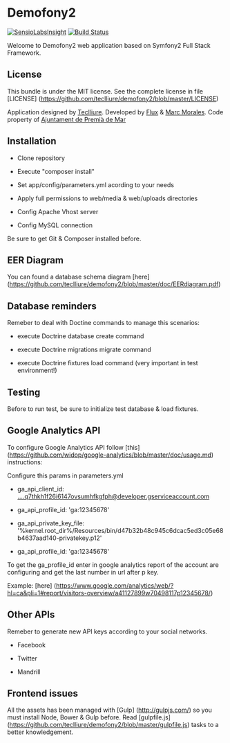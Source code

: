 Demofony2
=========

[![SensioLabsInsight](https://insight.sensiolabs.com/projects/1ea90778-1408-4747-9e8d-d161205ddadf/big.png)](https://insight.sensiolabs.com/projects/1ea90778-1408-4747-9e8d-d161205ddadf)
[![Build Status](https://travis-ci.org/teclliure/demofony2.svg?branch=devel)](https://travis-ci.org/teclliure/demofony2)

Welcome to Demofony2 web application based on Symfony2 Full Stack Framework.

License
-------

This bundle is under the MIT license. See the complete license in file [LICENSE] (https://github.com/teclliure/demofony2/blob/master/LICENSE)

Application designed by [Teclliure][1]. Developed by [Flux][2] & [Marc Morales][3]. Code property of [Ajuntament de Premià de Mar][4]

[1]: http://www.teclliure.net/
[2]: http://www.flux.cat
[3]: mailto:marcmorales83@gmail.com
[4]: http://www.premiademar.cat/


Installation
------------

* Clone repository

* Execute "composer install"

* Set app/config/parameters.yml acording to your needs

* Apply full permissions to web/media & web/uploads directories

* Config Apache Vhost server

* Config MySQL connection

Be sure to get Git & Composer installed before.


EER Diagram
-----------

You can found a database schema diagram [here] (https://github.com/teclliure/demofony2/blob/master/doc/EERdiagram.pdf)


Database reminders
------------------

Remeber to deal with Doctine commands to manage this scenarios:

* execute Doctrine database create command

* execute Doctrine migrations migrate command

* execute Doctrine fixtures load command (very important in test environment!)


Testing
-------

Before to run test, be sure to initialize test database & load fixtures.


Google Analytics API
--------------------

To configure Google Analytics API follow [this] (https://github.com/widop/google-analytics/blob/master/doc/usage.md) instructions:

Configure this params in parameters.yml

*    ga_api_client_id: ....q7thkh1f26i6147ovsumhfkgfph@developer.gserviceaccount.com

*    ga_api_profile_id: 'ga:12345678'

*    ga_api_private_key_file: '%kernel.root_dir%/Resources/bin/d47b32b48c945c6dcac5ed3c05e68b4637aad140-privatekey.p12'

*    ga_api_profile_id: 'ga:12345678'
    
To get the ga_profile_id enter in google analytics report of the account are configuring and get the last number in url after p key.

Example: [here] (https://www.google.com/analytics/web/?hl=ca&pli=1#report/visitors-overview/a41127899w70498117p12345678/)


Other APIs
----------

Remeber to generate new API keys according to your social networks.

* Facebook

* Twitter

* Mandrill


Frontend issues
---------------

All the assets has been managed with [Gulp] (http://gulpjs.com/) so you must install Node, Bower & Gulp before. Read [gulpfile.js] (https://github.com/teclliure/demofony2/blob/master/gulpfile.js) tasks to a better knowledgement.